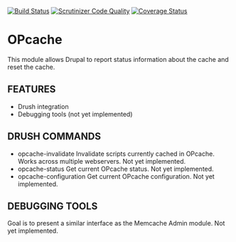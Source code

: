 [![Build Status](https://travis-ci.org/VeggieMeat/opcache.svg?branch=8.x-1.x)](https://travis-ci.org/VeggieMeat/opcache)
[![Scrutinizer Code Quality](https://scrutinizer-ci.com/g/VeggieMeat/opcache/badges/quality-score.png?b=8.x-1.x)](https://scrutinizer-ci.com/g/VeggieMeat/opcache/?branch=8.x-1.x)
[![Coverage Status](https://coveralls.io/repos/VeggieMeat/opcache/badge.svg?branch=8.x-1.x)](https://coveralls.io/r/VeggieMeat/opcache?branch=8.x-1.x)

OPcache
=======

This module allows Drupal to report status information about the cache and reset the cache.

FEATURES
--------

- Drush integration
- Debugging tools (not yet implemented)

DRUSH COMMANDS
--------------

- opcache-invalidate
  Invalidate scripts currently cached in OPcache. Works across multiple webservers.
  Not yet implemented.
- opcache-status
  Get current OPcache status.
  Not yet implemented.
- opcache-configuration
  Get current OPcache configuration.
  Not yet implemented.

DEBUGGING TOOLS
---------------

Goal is to present a similar interface as the Memcache Admin module.
Not yet implemented.

